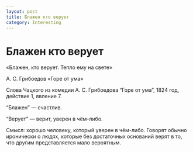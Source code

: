 ```yaml
---
layout: post
title: Блажен кто верует
category: Interesting
---
```


# Блажен кто верует

«Блажен, кто верует. Тепло ему на свете»

А. С. Грибоедов «Горе от ума»

Слова Чацкого из комедии А. С. Грибоедова “Горе от ума”, 1824 год, действие 1, явление 7.

“Блажен” — счастлив.

“Верует” — верит, уверен в чём-либо.

Смысл: хорошо человеку, который уверен в чём-либо.
Говорят обычно иронически о людях, которые без достаточных оснований верят в то, что другим представляется мало вероятным.

